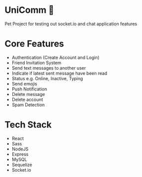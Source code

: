 # UniComm 🦄
Pet Project for testing out socket.io and chat application features

# Core Features
- Authentication (Create Account and Login)
- Friend Invitation System
- Send text messages to another user
- Indicate if latest sent message have been read
- Status e.g. Online, Inactive, Typing
- Send emojis
- Push Notification
- Delete message
- Delete account
- Spam Detection

# Tech Stack
- React
- Sass
- NodeJS
- Express
- MySQL
- Sequelize
- Socket.io
